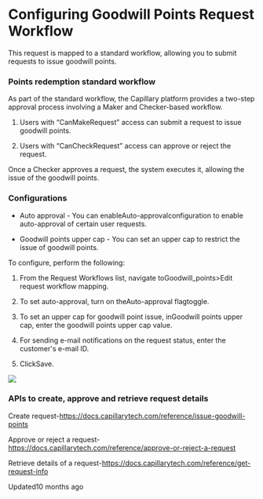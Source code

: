 # Configuring Goodwill Points Request Workflow

This request is mapped to a standard workflow, allowing you to submit requests to issue goodwill points.

### Points redemption standard workflow

As part of the standard workflow, the Capillary platform provides a two-step approval process involving a Maker and Checker-based workflow.

1. Users with “CanMakeRequest” access can submit a request to issue goodwill points.

2. Users with “CanCheckRequest” access can approve or reject the request.

Once a Checker approves a request, the system executes it, allowing the issue of the goodwill points.

### Configurations

- Auto approval - You can enableAuto-approvalconfiguration to enable auto-approval of certain user requests.

- Goodwill points upper cap - You can set an upper cap to restrict the issue of goodwill points.

To configure, perform the following:

1. From the Request Workflows list, navigate toGoodwill_points>Edit request workflow mapping.

2. To set auto-approval, turn on theAuto-approval flagtoggle.

3. To set an upper cap for goodwill point issue, inGoodwill points upper cap, enter the goodwill points upper cap value.

4. For sending e-mail notifications on the request status, enter the customer's e-mail ID.

5. ClickSave.

![](https://files.readme.io/c67849f-goodwill_points3.gif)

### APIs to create, approve and retrieve request details

Create request-https://docs.capillarytech.com/reference/issue-goodwill-points

Approve or reject a request-https://docs.capillarytech.com/reference/approve-or-reject-a-request

Retrieve details of a request-https://docs.capillarytech.com/reference/get-request-info

Updated10 months ago